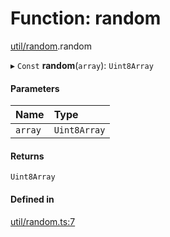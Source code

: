 # Function: random

[util/random](../modules/util_random.md).random

▸ `Const` **random**(`array`): `Uint8Array`

#### Parameters

| Name | Type |
| :------ | :------ |
| `array` | `Uint8Array` |

#### Returns

`Uint8Array`

#### Defined in

[util/random.ts:7](https://github.com/panva/jose/blob/v3.15.5/src/util/random.ts#L7)
